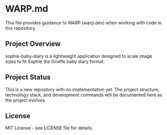 # WARP.md

This file provides guidance to WARP (warp.dev) when working with code in this repository.

## Project Overview

sophie-baby-diary is a lightweight application designed to scale image sizes to fit Sophie the Giraffe baby diary format.

## Project Status

This is a new repository with no implementation yet. The project structure, technology stack, and development commands will be documented here as the project evolves.

## License

MIT License - see LICENSE file for details.
